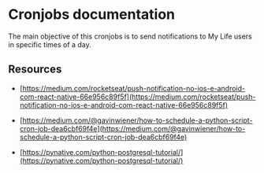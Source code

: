 # Cronjobs documentation

The main objective of this cronjobs is to send notifications to My Life users in specific times of a day.

## Resources  

* [https://medium.com/rocketseat/push-notification-no-ios-e-android-com-react-native-66e956c89f5f](https://medium.com/rocketseat/push-notification-no-ios-e-android-com-react-native-66e956c89f5f)

* [https://medium.com/@gavinwiener/how-to-schedule-a-python-script-cron-job-dea6cbf69f4e](https://medium.com/@gavinwiener/how-to-schedule-a-python-script-cron-job-dea6cbf69f4e)

* [https://pynative.com/python-postgresql-tutorial/](https://pynative.com/python-postgresql-tutorial/)